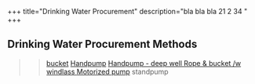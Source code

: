 +++
title="Drinking Water Procurement"
description="bla bla bla 21 2 34 "
+++

## Drinking Water Procurement Methods

>> <a href=/cat/bucket>bucket</a>
>> <a href=/cat/handpump>Handpump</a>
>> <a href=/cat/handpump-deep-well>Handpump - deep well 
>> <a href=/cat/rope-and-bucket-w/-windlass>Rope & bucket /w windlass 
>> <a href=/cat/motorized-pump>Motorized pump</a>
>> standpump  

